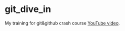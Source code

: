 # git_dive_in
My training for git&amp;github crash course [YouTube video](https://www.youtube.com/watch?v=ulQA5tjJark).

